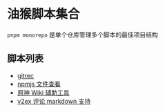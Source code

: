 # 油猴脚本集合

`pnpm monorepo` 是单个仓库管理多个脚本的最佳项目结构

## 脚本列表

- [gitrec](packages/gitrec/)
- [npmjs 文件查看](packages/npmjs-explore)
- [原神 Wiki 辅助工具](packages/op-wiki-plus)
- [v2ex 评论 markdown 支持](/packages/v2ex-comment-markdown/)
